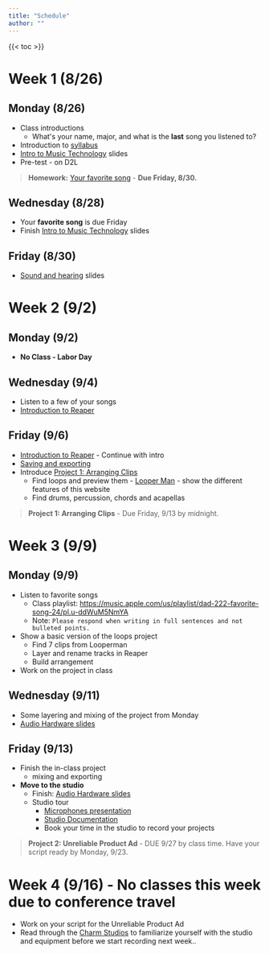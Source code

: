 ```yaml
---
title: "Schedule"
author: ""
---
```


{{< toc >}}

# Week 1 (8/26)

## Monday (8/26)

- Class introductions
  - What's your name, major, and what is the **last** song you listened to?
- Introduction to [syllabus](../syllabus)
- [Intro to Music Technology](../lectures/week-1/intro-to-music-tech-slides/) slides
- Pre-test - on D2L

> **Homework:** [Your favorite song](https://d2l.sdbor.edu/d2l/le/content/1950074/viewContent/12965704/View) - **Due Friday, 8/30.**

## Wednesday (8/28)

- Your **favorite song** is due Friday
- Finish [Intro to Music Technology](../lectures/week-1/intro-to-music-tech-slides/) slides

## Friday (8/30)

- [Sound and hearing](../lectures/week-1/sound-and-hearing/) slides

# Week 2 (9/2)

## Monday (9/2)

- **No Class - Labor Day**

## Wednesday (9/4)

- Listen to a few of your songs
- [Introduction to Reaper](../lectures/week-2/reaper-intro/)

## Friday (9/6)

- [Introduction to Reaper](../lectures/week-2/reaper-intro/#/8) - Continue with intro
- [Saving and exporting](../lectures/week-2/this-is-reaper-2/)
- Introduce [Project 1: Arranging Clips](../projects/project-1/)
  - Find loops and preview them - [Looper Man](https://www.looperman.com) - show the different features of this website
  - Find drums, percussion, chords and acapellas

> **Project 1: Arranging Clips** - Due Friday, 9/13 by midnight.

# Week 3 (9/9)

## Monday (9/9)

- Listen to favorite songs
  - Class playlist: https://music.apple.com/us/playlist/dad-222-favorite-song-24/pl.u-ddWuM5NmYA
  - Note: `Please respond when writing in full sentences and not bulleted points.`
- Show a basic version of the loops project
  - Find 7 clips from Looperman
  - Layer and rename tracks in Reaper
  - Build arrangement 
- Work on the project in class

## Wednesday (9/11)

- Some layering and mixing of the project from Monday
- [Audio Hardware slides](../lectures/week-2/audio-hardware/)

## Friday (9/13)

- Finish the in-class project
  - mixing and exporting 
- **Move to the studio**
  - Finish: [Audio Hardware slides](../lectures/week-2/audio-hardware/#/4)
  - Studio tour
    - [Microphones presentation](https://docs.google.com/presentation/d/130uChoUPV370sMNJEc02n41QXdygYUO5zVqAWKoa900/present#slide=id.p1)
    - [Studio Documentation](https://sites.google.com/view/charmstudios/studio-documentation)
    - Book your time in the studio to record your projects

> **Project 2: Unreliable Product Ad** - DUE 9/27 by class time. Have your script ready by Monday, 9/23.

# Week 4 (9/16) - **No classes this week due to conference travel**

- Work on your script for the Unreliable Product Ad
- Read through the [Charm Studios](https://sites.google.com/view/charmstudios) to familiarize yourself with the studio and equipment before we start recording next week..



<!-- 
# Week 5 (9/23)

## Monday (9/23)

- [Reaper Recording](../lectures/week-3/reaper-recording/)
  - One student dialogue demo
- Editing
  - Each student must edit their own commercial.
  - More tips for editing in Reaper
    - [Editing](../lectures/week-4/editing/)

## Wednesday (9/25)

- [Digital Audio](../lectures/week-4/digital-audio-data/)
- [Editing](../lectures/week-4/editing/) - dialogue
- Sound Effects + music beds
  - [Finding sound effects](../lectures/week-4/sound-effects/)
  - Listen back to the ads from a few classes ago; what types of sound effects do they use?
  - Examples could be transition impacts or swooshes between character lines. Some scripts will have specific needs for effects that illustrate locations or products, like chirping birds for outdoor settings.
  - Add sound effects to separate tracks
- Make sure your music and dialogue work well together
- Mixing -- background music should be much quieter than dialogue; around -30 dB is a good start.

## Friday (9/27)

- Listen to the ads in class
- More recording and in-class work, if necessary
- Time permitting, finally listening to your favorite songs!

> **Project 2: Unreliable Product Ad DUE**

# Week 6 (9/30)

## Monday (9/30)

- [FX Roulette game](../lectures/week-5/fx-roulette/)
- [Equalization](../lectures/week-5/eq/)
- ReaEQ Guide - [Up and Running: A REAPER User Guide](https://dlz.reaper.fm/userguide/REAPEREffectsGuide2021.pdf#page=17)

## Wednesday (10/2)

- Exploring EQ on a multitrack recording - [instructions](../lectures/week-5/eq-multitrack/)

## Friday (10/4)

- Dynamics effects
  - [ReaComp](../lectures/week-5/compression/), ReaXComp, ReaLimit, ReaGate
  - What elements in our mix are still not sitting correctly that could use compression?

# Week 7 (10/7)

## Monday (10/7)

- **Time based effects**
  - [Delay, Chorus, and Flange](../lectures/week-6/delay/)

## Wednesday (10/9)

- [Reverb](../lectures/week-6/reverb/)

## Friday (10/11)

- Putting together all we've learned to make a simple mix
- [Project 3: In class mixing assignment](../projects/project-3-mix/) - Due by Wednesday, 10/16

# Week 8 (10/14)

## Monday (10/14)

- No class for Native American Day

## Wednesday (10/16)

- More work on the [Project 3: In class mixing assignment](../projects/project-3-mix/)
  - Listening to your balances
  - Showing how to implement the rest of the requirements: EQ, compression, delay, and reverb.

## Friday (10/18)

**Sampling + MIDI**

- Any questions about the mix project?
- [Sampling History](../lectures/week-7/sampling-history/)
- [Who Sampled](http://whosampled.com) - covers and sampling
  - In-class project: based on who sampled, find three of your favorite sampling uses from who sampled. Why do you like them? Please describe how the artist used the sample and what it was about the original recording that made the artist want to use it. We'll have a few people present at the end of class.

# Week 9 (10/21)

## Monday (10/21)

- Questions about the mix?
- [MIDI History](../lectures/week-7/midi-history/) - some history on the problem MIDI was invented to solve.
- Download [Sitala - Drum Sampler Plugin](https://decomposer.de/sitala/)
  - Build a simple drum loop out of these two samples: [drums](../samples/drums.wav), [bass](../samples/bass.wav)

## Wednesday (10/23)

- [MIDI Intro](../lectures/week-7/midi-intro/)
-->
<!-- - [Beatmaking](../lectures/week-8/beatmaking/) - listening examples -->


<!-- 
## Friday (10/25)

- Create at least a 2 bar loop today, we'll go over how to extend it more on Monday.
- You can redo your loop project, this time with MIDI, or do something new.
- Add **one or two samples** from [freesound](https://freesound.org) to your composition
- Spend some time making loops, share with the class at the end
- Use any of the effects we've learned so far: EQ, compression, reverb, delay
- You can route your MIDI track to effects sends with the effects routing tab.

> **Project 4: Drum Programming and Beatmaking** - DUE Monday, 11/4

# Week 10 (10/28)

## Monday (10/28)

- Listen to Beats
- [Reaper Recording](../lectures/week-3/reaper-recording/)
  - One student dialogue demo

## Wednesday (10/30)

- **Synthesis and MIDI**
  - [Electronic sound production](../lectures/week-10/electronic-sound-production/)
  - Synthesis - [Modulation](../lectures/week-10/synthesis-modulation/)
  - [Vital Synth](../lectures/week-10/vital-intro/)

## Friday (11/1)

- More on Vital Synth and Synthesis
- Preset analysis - pick a random preset and see how it works

# Week 11 (11/4)

## Monday (11/4)

- **MIDI Editing**
  - [Editing](../lectures/week-4/editing/)
  - MIDI dialogue
  - Sound Effects + music beds
    - [Finding sound effects](../lectures/week-4/sound-effects/)
    - Listen back to ads from a few classes ago; what types of sound effects do they use?
    - Examples could be transition impacts or swooshes between character lines. Some scripts will have specific needs for effects that illustrate locations or products, like chirping birds for outdoor settings.
    - Add sound effects to separate tracks
  - Make sure your music and dialogue work well together
  - Mixing -- background music should be much quieter than dialogue; around -30 dB is a good start.

## Wednesday (11/6)

- Work on MIDI composition in class
- Listen to MIDI assignments

> **MIDI Composition** - DUE Friday, 11/15

## Friday (11/8)

- Listening to MIDI assignments
- Discussion on composition techniques and feedback

# Week 12 (11/11)

## Monday (11/11)

- No class for Veterans Day

## Wednesday (11/13)

- Synthesis continued: Exploring advanced techniques in synthesis and sound design
- [Vital Synth](../lectures/week-10/vital-pt-2/)

## Friday (11/15)

- More on Vital Synth
- Work on synthesis assignments

> **Synthesis Project** - DUE Monday, 11/25

# Week 13 (11/18)

## Monday (11/18)

- Start final project discussions and brainstorming
- Introduction to sound design for interactive media (games, VR)
- Project proposals due Wednesday, 11/20

## Wednesday (11/20)

- Final project proposals review
- Begin working on the final project

## Friday (11/22)

- Continue working on the final project in class

# Week 14 (11/25)

## Monday (11/25)

- In-class work on the final project
- Schedule who will show progress on what days after Thanksgiving break

## Wednesday, Friday (11/27, 11/29)

- No class - Thanksgiving Holiday

# Week 15 (12/2)

## Monday (12/2)

- 3-4 students show progress on project to the whole class

## Wednesday (12/4)

- 3-4 students show progress on project to the whole class

## Friday (12/6)

- 3-4 students show progress on project to the whole class

# Week 16 (12/9)

## Monday (12/9)

- 3-4 students show progress on project to the whole class

# Final Exam

- **Final Exam Presentation:** Friday, December 13, 8 am - 10 am

 -->